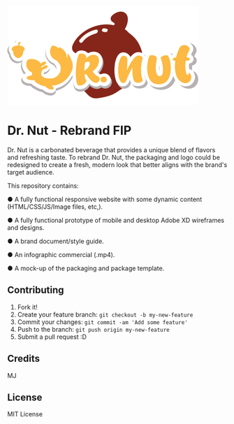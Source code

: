![oops, image not found](images/logo-1.svg "Logo Dr.Nut")

# Dr. Nut - Rebrand FIP

Dr. Nut is a carbonated beverage that provides a unique blend of flavors and refreshing taste. To rebrand Dr. Nut, the packaging and logo could be redesigned to create a fresh, modern look that better aligns with the brand's target audience.

This repository contains:

● A fully functional responsive website with some dynamic content
(HTML/CSS/JS/Image files, etc,).

●  A fully functional prototype of mobile and desktop Adobe XD wireframes and designs.

●  A brand document/style guide.

●  An infographic commercial (.mp4).

●  A mock-up of the packaging and package template.




## Contributing

1. Fork it!
2. Create your feature branch: `git checkout -b my-new-feature`
3. Commit your changes: `git commit -am 'Add some feature'`
4. Push to the branch: `git push origin my-new-feature`
5. Submit a pull request :D


## Credits

MJ

## License

MIT License